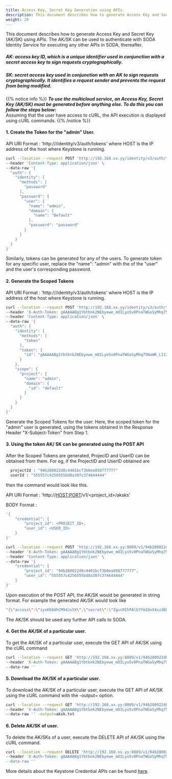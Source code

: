 ```yaml
---
title: Access Key, Secret Key Generation using APIs.
description: This document describes how to generate Access Key and Secret Key (AK/SK) using APIs.
weight: 20
---
```

This document describes how to generate Access Key and Secret Key (AK/SK) using APIs. The AK/SK can be used to authenticate with SODA Identity Service for executing any other APIs in SODA, thereafter.

##### AK: access key ID, which is a unique identifier used in conjunction with a secret access key to sign requests cryptographically.
  
##### SK: secret access key used in conjunction with an AK to sign requests cryptographically. It identifies a request sender and prevents the request from being modified.

{{% notice info %}}
**_To use the multicloud service, an Access Key, Secret Key (AK/SK) must be generated before anything else. To do this you can follow the steps below:_**  <br />
Assuming that the user have access to cURL, the API execution is displayed using cURL commands.
{{% /notice %}}


#### 1. Create the Token for the "admin" User.
API URI Format : 'http://<HOST>/identity/v3/auth/tokens'
                 where HOST is the IP address of the host where Keystone is running. 

```bash
curl --location --request POST 'http://192.168.xx.yy/identity/v3/auth/tokens' \
--header 'Content-Type: application/json' \
--data-raw '{
  "auth": {
    "identity": {
      "methods": [
        "password"
      ],
      "password": {
        "user": {
          "name": "admin",
          "domain": {
            "name": "Default"
          },
          "password": "password"
        }
      }
    }
  }
}'
```

Similarly, tokens can be generated for any of the users. To generate token for any specific user, replace the "name": "admin" with the <user-name> of the "user" and the user's corresponding password. 

#### 2. Generate the Scoped Tokens 
API URI Format : 'http://<HOST>/identity/v3/auth/tokens'
                  where HOST is the IP address of the host where Keystone is running. 
  ```bash
  curl --location --request POST 'http://192.168.xx.yy/identity/v3/auth/tokens' \
  --header 'X-Auth-Token: gAAAAABg1Ybtbnk2NEbyewe_mOILyo5v0PnaTWGoSyMhq75NaWR_L111111111111111111111_I222222222_M3333333333_ICZUHCIDLtU0pIcKGAvN9zJKXaXBQQIf27a3uq2WM8eQroQ-CMc1-riHbCbrs_iFucc2Z4RCGEzxL6YqTvlzBoarjIsx5' \
  --header 'Content-Type: application/json' \
  --data-raw '{
    "auth": {
      "identity": {
        "methods": [
          "token"
        ],
        "token": {
          "id": "gAAAAABg1Ybtbnk2NEbyewe_mOILyo5v0PnaTWGoSyMhq75NaWR_L111111111111111111111_I222222222_M3333333333_ICZUHCIDLtU0pIcKGAvN9zJKXaXBQQIf27a3uq2WM8eQroQ-CMc1-riHbCbrs_iFucc2Z4RCGEzxL6YqTvlzBoarjIsx5"
        }
      },
      "scope": {
        "project": {
          "name": "admin",
          "domain": {
            "id": "default"
          }
        }
      }
    }
  }'
  ```

Generate the Scoped Tokens for the user. Here, the scoped token for the "admin" user is generated, using the tokens obtained in the Response Header "X-Subject-Token" from Step 1. 

#### 3. Using the token AK/ SK can be generated using the POST API 

  After the Scoped Tokens are generated, ProjecID and UserID can be obtained from them. 
  For eg, if the ProjectID and UserID obtained are 

  ```bash
    projectId : "94b280022d0c4401bcf3b0ea858777777" 
    userId : "555557c4256555bd8a307c374644444" 
  ```

  then the command would look like this. 

  API URI Format : 'http://<HOST:PORT>/v1/<project_id>/aksks'

  BODY Format :

  ```bash
  '{
      "credential": {
          "project_id": <PROJECT_ID>,
          "user_id": <USER_ID>
      }
  }'
  ```

  ```bash
  curl --location --request POST 'http://192.168.xx.yy:8089/v1/94b280022d0c4401bcf3b0ea858777777/aksks' \
  --header 'X-Auth-Token: gAAAAABg1Ybtbnk2NEbyewe_mOILyo5v0PnaTWGoSyMhq75NaWR_L111111111111111111111_I222222222_M3333333333_ICZUHCIDLtU0pIcKGAvN9zJKXaXBQQIf27a3uq2WM8eQroQ-CMc1-riHbCbrs_iFucc2Z4RCGEzxL6YqTvlzBoarjIsx5' \
  --header 'Content-Type: application/json' \
  --data-raw '{
      "credential": {
          "project_id": "94b280022d0c4401bcf3b0ea858777777",
          "user_id": "555557c4256555bd8a307c374644444"
      }
  }'

  ```

 Upon execution of the POST API, the AK/SK would be generated in string format. For example the generated AK/SK would look like 
```bash
"{\"access\":\"iyxK68dhCM94Js5X\",\"secret\":\"ZgvcRIhPAlb7fm10xX4xzdO8zhuDZu6y\"}"
```
The AK/SK should be used any further API calls to SODA.


#### 4.  Get the AK/SK of a particular user. 

To get the AK/SK of a particular user, execute the GET API of AK/SK using the cURL command

  ```bash
  curl --location --request GET 'http://192.168.xx.yy:8089/v1/94b280022d0c4401bcf3b0ea858777777/aksks/555557c4256555bd8a307c374644444' \
  --header 'X-Auth-Token: gAAAAABg1Ybtbnk2NEbyewe_mOILyo5v0PnaTWGoSyMhq75NaWR_L111111111111111111111_I222222222_M3333333333_ICZUHCIDLtU0pIcKGAvN9zJKXaXBQQIf27a3uq2WM8eQroQ-CMc1-riHbCbrs_iFucc2Z4RCGEzxL6YqTvlzBoarjIsx5' \
  --data-raw ''
  ```

#### 5.  Download the AK/SK of a particular user. 

  To download the AK/SK of a particular user, execute the GET API of AK/SK using the cURL command with the -output=<file> option.

  ```bash
  curl --location --request GET 'http://192.168.xx.yy:8089/v1/94b280022d0c4401bcf3b0ea858777777/aksks/555557c4256555bd8a307c374644444' \
  --header 'X-Auth-Token: gAAAAABg1Ybtbnk2NEbyewe_mOILyo5v0PnaTWGoSyMhq75NaWR_L111111111111111111111_I222222222_M3333333333_ICZUHCIDLtU0pIcKGAvN9zJKXaXBQQIf27a3uq2WM8eQroQ-CMc1-riHbCbrs_iFucc2Z4RCGEzxL6YqTvlzBoarjIsx5' \
  --data-raw '' -output=aksk.txt
  ```


#### 6. Delete AK/SK of user. 

  To delete the AK/SKs of a user, execute the DELETE API of AK/SK using the cURL command.

  ```bash
  curl --location --request DELETE 'http://192.168.xx.yy:8089/v1/94b280022d0c4401bcf3b0ea858777777/aksks/555557c4256555bd8a307c374644444' \
  --header 'X-Auth-Token: gAAAAABg1Ybtbnk2NEbyewe_mOILyo5v0PnaTWGoSyMhq75NaWR_L111111111111111111111_I222222222_M3333333333_ICZUHCIDLtU0pIcKGAvN9zJKXaXBQQIf27a3uq2WM8eQroQ-CMc1-riHbCbrs_iFucc2Z4RCGEzxL6YqTvlzBoarjIsx5'' \
  --data-raw ''
  
  ```

 More details about the Keystone Credential APIs can be found [here](https://docs.openstack.org/api-ref/identity/v3/index.html?expanded=create-credential-detail,delete-credential-detail,update-credential-detail#credentials).